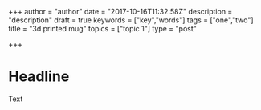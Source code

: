 +++
author = "author"
date = "2017-10-16T11:32:58Z"
description = "description"
draft = true
keywords = ["key","words"]
tags = ["one","two"]
title = "3d printed mug"
topics = ["topic 1"]
type = "post"

+++

# Headline

Text
